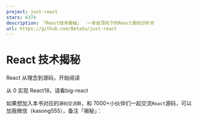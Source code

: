 ```yaml
---
project: just-react
stars: 6374
description: 「React技术揭秘」  一本自顶向下的React源码分析书
url: https://github.com/BetaSu/just-react
---
```


React 技术揭秘
==========

React 从理念到源码，开始阅读

从 0 实现 React18，请看big-react

如果想加入本书对应的`源码交流群`，和 7000+小伙伴们一起交流`React`源码，可以加我微信（kasong555），备注「揭秘」：
